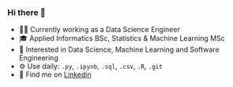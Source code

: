 ### Hi there 👋

- 👨‍💻 Currently working as a Data Science Engineer
- 🎓 Applied Informatics BSc, Statistics & Machine Learning MSc
- 🔭 Interested in Data Science, Machine Learning and Software Engineering
- ⚙️ Use daily: `.py`, `.ipynb`, `.sql`, `.csv`, `.R`, `.git`
- 💬 Find me on [Linkedin](https://www.linkedin.com/in/steliossid/)

<!--
**steliossid/steliossid** is a ✨ _special_ ✨ repository because its `README.md` (this file) appears on your GitHub profile.

Here are some ideas to get you started:

- 🔭 I’m currently working on ...
- 🌱 I’m currently learning ...
- 👯 I’m looking to collaborate on ...
- 🤔 I’m looking for help with ...
- 💬 Ask me about ...
- 📫 How to reach me: ...
- 😄 Pronouns: ...
- ⚡ Fun fact: ...
-->
